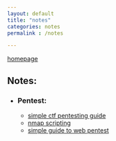 ```yaml
---
layout: default
title: "notes"
categories: notes
permalink : /notes

---
```


[homepage](/faisalfs10x.github.io/index)  

## Notes:
- ### Pentest:
  - [simple ctf pentesting guide](/notes/htbctf)
  - [nmap scripting](/notes/nmap)
  - [simple guide to web pentest](/notes/webpentest)
